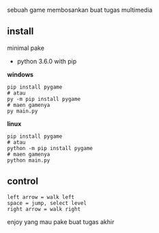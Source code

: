 sebuah game membosankan buat tugas multimedia
## install

minimal pake
- python 3.6.0 with pip 

**windows**

```
pip install pygame
# atau
py -m pip install pygame
# maen gamenya
py main.py
```

**linux**
```
pip install pygame
# atau
python -m pip install pygame
# maen gamenya
python main.py
```

## control

```
left arrow = walk left
space = jump, select level
right arrow = walk right
```

enjoy yang mau pake buat tugas akhir
